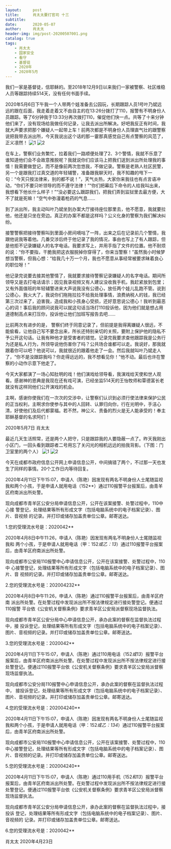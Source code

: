 ```yaml
---
layout:     post
title:      肖太太要打官司 十三
subtitle:   
date:       2020-05-07
author:     肖太太
header-img: img/post-20200507001.png
catalog: true
tags:
    - 肖太太
    - 国家安全
    - 看守
    - 基督徒
    - 2020年
    - 2020年5月
---
```


我们一家是基督徒，信耶稣的。至2018年12月9日以来我们一家被警察、社区维稳人员等跟踪持续514天，没有任何书面手续。

2020年5月6日下午我一个人带两个娃准备去公园玩，长期跟踪人员1号叶乃斌远远的跟在后面，我走着走着又不由自主的在13:26分拨打了110，报警有不明身份人员跟踪。等了6分钟我于13:33分再次拨打110，催促他们快一点。共等了十来分钟他们来了，没有现场给我做任何记录，让我去派出所解决。好吧我反正有时间，我就大声要求把那个嫌疑人一起带上车！前两次都是不明身份人员理直气壮的跟警察说把我带去派出所，今天我说出这个话的那一霎那真感觉自己有点警察的风范了，正义凛然！
![1](/img/post-20200507001.png)
![2](/img/post-20200507002.png)
      
在车上，警察们业务繁忙，拉着我们一路顺便处理了2、3个警情，我就不乐意了谁知道他们会不会故意推脱呢？我就说你们应该马上把我们送到派出所处理我的事情！我需要做登记，而不是像前两次忽悠我，不做记录。警察是老熟人社区民警，另一个是跟我打过真交道的年轻辅警，准备跟我聊天时，我不知趣的甩下一句：“今天只按法律来，别的都不说！”，天气炎热，大家你来我往也有点言语冲动，“你们不要只听领导的而不遵守法律！”“你们把幕后下命令的人给我叫出来，我想看下他长什么样子！”“没必要这么跟踪我们，把我们弄到监狱里去最方便，大不了就是死嘛！”空气中弥漫着枪药的气息……

到了派出所，我主动叫叶乃斌坐到办案大厅接待座位那里去，他不愿意，我就要拉他，他还是只坐在旁边。真正的办案不都是这样吗？公义化身的警察为我们解决纠纷。

接警警察把接待警察叫到里面小房间嘀咕了一阵，出来之后在记录前几个警情，我跟他说我等着他。几番交涉后终于他记录了我的情况，事由也写上了有人跟踪，但是他拒不记录嫌疑人的名字电话。我要求写上，并用手指了文件的位置。他不耐烦的说：“你不要指，干脆我把这衣服脱掉你穿得了，你来当警察！”虽然我小时候梦想当警察，但我心想：“给我几十万一个月，我也不愿意从事经常被要求昧着良心的职位呀！”

他记录完说要去接其他警情了，我就要求接待警察记录嫌疑人的名字电话。期间所领导又是去打电话请示；因见我录视频又有人建议没收我手机，我赶紧放到包里；又有外面值班的年轻辅警进来大声说我没有公德心，放任两个娃儿乱跑不管。说到公德心，我火大了，我说你们拖拖拉拉不给我处理事情，浪费纳税人的钱，我已经第三次过来了，迫害我，造成我和小孩身心受损，还好意思说公德心！我听到最恶心的词！事后我的顾问说我可以就这句话当场打110投诉他，因为他们就是想占用道德制高点来打压你，投诉他让他们加班写报告去吧……

比前两次有进步的是， 警察们终于同意记录了，但前提是我得离嫌疑人很远，不能偷看，让他自己写不要念出来，所长还特别亲切的关照，要附上保护他的隐私不予公开这句话。让我有种他才是受害者的错觉。记录完我要求查他跟踪我是公务行为还是私人行为，所领导说他伤害你了吗？公共场合谁都可以走。我说好，那我就跟着你可以吧？他说可以，我就很近的跟着他走了一会。然后我就叫叶乃斌走人了，“你不是没跟踪我吗？你走得远远的，我不想看见你！”他不动。最后也许在警察的小动作示意下他走了。

今天大家都演了一场心知肚明的戏！他们演戏给领导看，我演戏给天使和世人观看。感谢神的恩典是我现在还有戏可演，已经坐监514天的王怡牧师和覃德富长老就没有这样同他们公开演戏的机会。

主啊，感谢你使我们在一次次的交涉中，让警察们认识到必须行使法律来保护公民的正当权利，主啊求你使参与其中的人回转、认罪归向你，行在光明中，手洁心清，好使他们及后代都蒙福。若不然，神公义、责备的烈火是无人能承受的！奉主耶稣基督的名求阿们！

 2020年5月7日  肖太太

最近几天生活照常，还是两个人把守，只是跟踪我的人要隐蔽一点了。昨天我刚出小区门，一回头看到跟踪者二号用忘了关闪光的相机远远的拍我背影。（下图：门卫室里的两个人）
![1](/img/post-20200423001.png)
![2](/img/post-20200423002.png)

今天在成都市政府信息公开网上申请信息公开，中间搞错了两个，不过那一天也发生了同样的事情。20个工作日内等待回复。

2020年4月11日下午15:07，申请人（陈艳）因发现有两名不明身份人士尾随监视我和两个小孩，于是申请人就用电话（152**）通过110报警平台报案后，由青羊区府南派出所处警。

现向成都市青羊区公安分局申请信息公开，公开在该案接警、处警过程中，110中心接
警登记，处理结果等所有形成文字（包括电脑系统中的电子档案记录）、图片、音视频
的记录。并打印或储存加盖贵单位公章。邮寄送达。

1.您的受理流水号是：2020042**

2020年4月8日中午11:26，申请人（陈艳）因发现有两名不明身份人士尾随监视我和
两个小孩，于是申请人就用电话（甲：152*或乙：13*）通过110报警平台报案后，由青羊区府南派出所处警。

现向成都市公安局110报警中心申请信息公开，公开在该案接警、处警过程中，110中
心接警登记，处理结果等所有形成文字（包括电脑系统中的电子档案记录）、图片、音
视频的记录。并打印或储存加盖贵单位公章。邮寄送达。

2.您的受理流水号是：202004232**
 
2020年4月8日中午11:26，申请人（陈艳）通过110报警平台报案后，由青羊区府南
派出所处警。在处警过程中发现派出所不按法律规定进行接处警登记。便通过110报警
平台依《公安机关督察条例》要求青羊区公安局派督察现场监督执法。

现向成都市青羊区公安分局中心申请信息公开，承办此案的督察在监督执法过程中，接
投诉登记，处理结果等所有形成文字（包括电脑系统中的电子档案记录）、图片、音视频的记录。并打印或储存加盖贵单位公章。邮寄送达。

3.您的受理流水号是：2020042**
 
2020年4月11日下午15:07，申请人（陈艳）通过110用电话（152*或13*）报警平台报案后，由青羊区府南派出所处警。在处警过程中发现派出所不按法律规定进行接处警登记。便通过110报警平台依《公安机关督察条例》要求青羊区公安局派督察现场监督执法。

现向成都市公安分局110报警中心申请信息公开，承办此案的督察在监督执法过程中，
接投诉登记，处理结果等所有形成文字（包括电脑系统中的电子档案记录）、图片、音视频的记录。并打印或储存加盖贵单位公章。邮寄送达。

4.您的受理流水号是：202004240**
 
2020年4月11日下午15:07，申请人（陈艳）因发现有两名不明身份人士尾随监视我和两个小孩，于是申请人就用电话（甲：152*或乙：134*）通过110报警平台报案后，由青羊区府南派出所处警。

现向成都市公安局110报警中心申请信息公开，公开在该案接警、处警过程中，110中心接警登记，处理结果等所有形成文字（包括电脑系统中的电子档案记录）、图片、音视频的记录。并打印或储存加盖贵单位公章。邮寄送达。

5.您的受理流水号是：202004240**
 
2020年4月11日下午15:07，申请人（陈艳）通过110用手机（152*和13*）报警平台报案后，由青羊区府南派出所处警。在处警过程中发现派出所不按法律规定进行接处警登记。便通过110报警平台依《公安机关督察条例》要求青羊区公安局派督察现场监督执法。

现向成都市青羊区公安分局申请信息公开，承办此案的督察在监督执法过程中，接投诉
登记，处理结果等所有形成文字（包括电脑系统中的电子档案记录）、图片、音视频的
记录。并打印或储存加盖贵单位公章。邮寄送达。

6.您的受理流水号是：2020042**

肖太太
2020年4月23日
